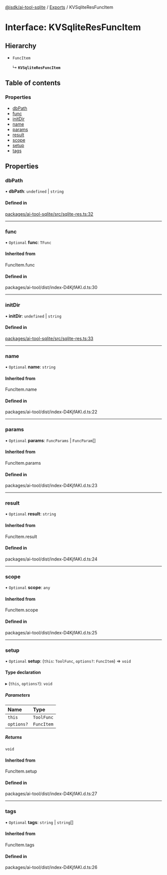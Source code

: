 [@isdk/ai-tool-sqlite](../README.md) / [Exports](../modules.md) / KVSqliteResFuncItem

# Interface: KVSqliteResFuncItem

## Hierarchy

- `FuncItem`

  ↳ **`KVSqliteResFuncItem`**

## Table of contents

### Properties

- [dbPath](KVSqliteResFuncItem.md#dbpath)
- [func](KVSqliteResFuncItem.md#func)
- [initDir](KVSqliteResFuncItem.md#initdir)
- [name](KVSqliteResFuncItem.md#name)
- [params](KVSqliteResFuncItem.md#params)
- [result](KVSqliteResFuncItem.md#result)
- [scope](KVSqliteResFuncItem.md#scope)
- [setup](KVSqliteResFuncItem.md#setup)
- [tags](KVSqliteResFuncItem.md#tags)

## Properties

### dbPath

• **dbPath**: `undefined` \| `string`

#### Defined in

[packages/ai-tool-sqlite/src/sqlite-res.ts:32](https://github.com/isdk/ai-tool-sqlite.js/blob/0324ebadddad49b1d2b97d356e532dcec9b8a887/src/sqlite-res.ts#L32)

___

### func

• `Optional` **func**: `TFunc`

#### Inherited from

FuncItem.func

#### Defined in

packages/ai-tool/dist/index-D4KjfAKl.d.ts:30

___

### initDir

• **initDir**: `undefined` \| `string`

#### Defined in

[packages/ai-tool-sqlite/src/sqlite-res.ts:33](https://github.com/isdk/ai-tool-sqlite.js/blob/0324ebadddad49b1d2b97d356e532dcec9b8a887/src/sqlite-res.ts#L33)

___

### name

• `Optional` **name**: `string`

#### Inherited from

FuncItem.name

#### Defined in

packages/ai-tool/dist/index-D4KjfAKl.d.ts:22

___

### params

• `Optional` **params**: `FuncParams` \| `FuncParam`[]

#### Inherited from

FuncItem.params

#### Defined in

packages/ai-tool/dist/index-D4KjfAKl.d.ts:23

___

### result

• `Optional` **result**: `string`

#### Inherited from

FuncItem.result

#### Defined in

packages/ai-tool/dist/index-D4KjfAKl.d.ts:24

___

### scope

• `Optional` **scope**: `any`

#### Inherited from

FuncItem.scope

#### Defined in

packages/ai-tool/dist/index-D4KjfAKl.d.ts:25

___

### setup

• `Optional` **setup**: (`this`: `ToolFunc`, `options?`: `FuncItem`) => `void`

#### Type declaration

▸ (`this`, `options?`): `void`

##### Parameters

| Name | Type |
| :------ | :------ |
| `this` | `ToolFunc` |
| `options?` | `FuncItem` |

##### Returns

`void`

#### Inherited from

FuncItem.setup

#### Defined in

packages/ai-tool/dist/index-D4KjfAKl.d.ts:27

___

### tags

• `Optional` **tags**: `string` \| `string`[]

#### Inherited from

FuncItem.tags

#### Defined in

packages/ai-tool/dist/index-D4KjfAKl.d.ts:26
